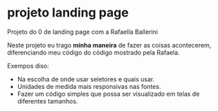 # projeto landing page

Projeto do 0 de landing page com a Rafaella Ballerini

Neste projeto eu trago **minha maneira** de fazer as coisas acontecerem, diferenciando meu código do código mostrado pela Rafaela.

Exempos diso:

- Na escolha de onde usar seletores e quais usar.
- Unidades de medida mais responsivas nas fontes.
- Fazer um código simples que possa ser visualizado em telas de diferentes tamanhos.
